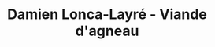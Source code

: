 ---
title: "Damien Lonca-Layré - Viande d'agneau"
url: /sazos/damien-lonca-layre-viande-dagneau/
shop: Hofladen
---